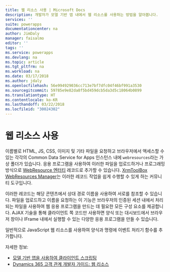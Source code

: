 ```yaml
---
title: 웹 리소스 사용 | Microsoft Docs
description: 개발자가 모델 기반 앱 내에서 웹 리소스를 사용하는 방법을 알아봅니다.
services: ''
suite: powerapps
documentationcenter: na
author: JimDaly
manager: faisalmo
editor: ''
tags: ''
ms.service: powerapps
ms.devlang: na
ms.topic: article
ms.tgt_pltfrm: na
ms.workload: na
ms.date: 03/17/2018
ms.author: jdaly
ms.openlocfilehash: 56e994929036cc713e7bf7dfc04f46bf991a3530
ms.sourcegitcommit: 59785e9e82da8f5bd459dcb5da3d5c18064b0899
ms.translationtype: HT
ms.contentlocale: ko-KR
ms.lasthandoff: 03/22/2018
ms.locfileid: "30024302"
---
```

# <a name="use-web-resources"></a>웹 리소스 사용

이름별로 HTML, JS, CSS, 이미지 및 기타 파일을 요청하고 브라우저에서 액세스할 수 있는 각각의 Common Data Service for Apps 인스턴스 내에 `webresources`라는 가상 폴더가 있습니다. 응용 프로그램을 사용하여 이러한 파일을 업로드하거나 프로그래밍 방식으로 [WebResource 엔터티](../common-data-service/reference/entities/webresource.md) 레코드로 추가할 수 있습니다. [XrmToolBox WebResources Manager](https://www.xrmtoolbox.com/plugins/MsCrmTools.WebResourcesManager/)는 이러한 레코드 작업을 쉽게 수행할 수 있게 하는 커뮤니티 도구입니다.

이러한 레코드는 해당 콘텐츠에서 상대 경로 이름을 사용하여 서로를 참조할 수 있습니다. 파일을 업로드하고 이름을 요청하는 이 기능은 브라우저의 인증된 세션 내에서 처리되는 파일을 사용하여 웹 응용 프로그램을 만드는 데 필요한 모든 구성 요소를 제공합니다. AJAX 기술을 통해 클라이언트 쪽 코드만 사용하면 양식 또는 대시보드에서 브라우저 창이나 IFrame 내에서 실행할 수 있는 다양한 응용 프로그램을 만들 수 있습니다. 

일반적으로 JavaScript 웹 리소스를 사용하여 양식과 명령에 이벤트 처리기 함수를 추가합니다.

자세한 정보:
- [모델 기반 앱을 사용하여 클라이언트 스크립팅](client-scripting.md)
- [Dynamics 365 고객 관계 개발자 가이드: 웹 리소스](/dynamics365/customer-engagement/developer/web-resources)
